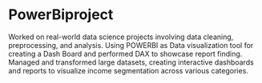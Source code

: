 # PowerBiproject
Worked on real-world data science projects involving data cleaning, preprocessing, and
analysis.
Using POWERBI as Data visualization tool for creating a Dash Board and performed DAX to
showcase report finding.
Managed and transformed large datasets, creating interactive
dashboards and reports to visualize income segmentation across various categories.
